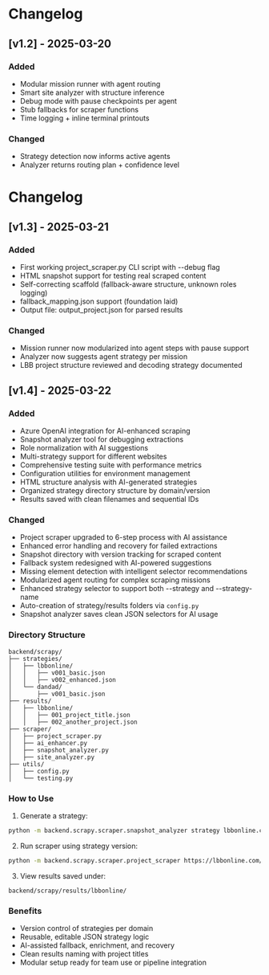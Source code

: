 # Changelog

## [v1.2] - 2025-03-20
### Added
- Modular mission runner with agent routing
- Smart site analyzer with structure inference
- Debug mode with pause checkpoints per agent
- Stub fallbacks for scraper functions
- Time logging + inline terminal printouts

### Changed
- Strategy detection now informs active agents
- Analyzer returns routing plan + confidence level

# Changelog

## [v1.3] - 2025-03-21
### Added
- First working project_scraper.py CLI script with --debug flag
- HTML snapshot support for testing real scraped content
- Self-correcting scaffold (fallback-aware structure, unknown roles logging)
- fallback_mapping.json support (foundation laid)
- Output file: output_project.json for parsed results

### Changed
- Mission runner now modularized into agent steps with pause support
- Analyzer now suggests agent strategy per mission
- LBB project structure reviewed and decoding strategy documented

## [v1.4] - 2025-03-22
### Added
- Azure OpenAI integration for AI-enhanced scraping
- Snapshot analyzer tool for debugging extractions
- Role normalization with AI suggestions
- Multi-strategy support for different websites
- Comprehensive testing suite with performance metrics 
- Configuration utilities for environment management
- HTML structure analysis with AI-generated strategies
- Organized strategy directory structure by domain/version
- Results saved with clean filenames and sequential IDs

### Changed
- Project scraper upgraded to 6-step process with AI assistance
- Enhanced error handling and recovery for failed extractions
- Snapshot directory with version tracking for scraped content
- Fallback system redesigned with AI-powered suggestions
- Missing element detection with intelligent selector recommendations
- Modularized agent routing for complex scraping missions
- Enhanced strategy selector to support both --strategy and --strategy-name
- Auto-creation of strategy/results folders via `config.py`
- Snapshot analyzer saves clean JSON selectors for AI usage

### Directory Structure
```
backend/scrapy/
├── strategies/
│   ├── lbbonline/
│   │   ├── v001_basic.json
│   │   ├── v002_enhanced.json
│   └── dandad/
│       ├── v001_basic.json
├── results/
│   ├── lbbonline/
│   │   ├── 001_project_title.json
│   │   ├── 002_another_project.json
├── scraper/
│   ├── project_scraper.py
│   ├── ai_enhancer.py
│   ├── snapshot_analyzer.py
│   ├── site_analyzer.py
├── utils/
│   ├── config.py
│   └── testing.py
```

### How to Use
1. Generate a strategy:
```bash
python -m backend.scrapy.scraper.snapshot_analyzer strategy lbbonline.com__HASH.html --ai
```
2. Run scraper using strategy version:
```bash
python -m backend.scrapy.scraper.project_scraper https://lbbonline.com/work/132158 --strategy-name lbbonline/v001
```
3. View results saved under:
```
backend/scrapy/results/lbbonline/
```

### Benefits
- Version control of strategies per domain
- Reusable, editable JSON strategy logic
- AI-assisted fallback, enrichment, and recovery
- Clean results naming with project titles
- Modular setup ready for team use or pipeline integration
